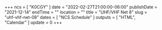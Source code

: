 +++
ncs = [ "K0CGY" ]
date = "2022-02-27T21:00:00-06:00"
publishDate = "2021-12-14"
endTime = ""
location = ""
title = "UHF/VHF Net 8"
slug = "uhf-vhf-net-08"
dates = [ "NCS Schedule" ]
outputs = [ "HTML", "Calendar" ]
update = 0
+++

